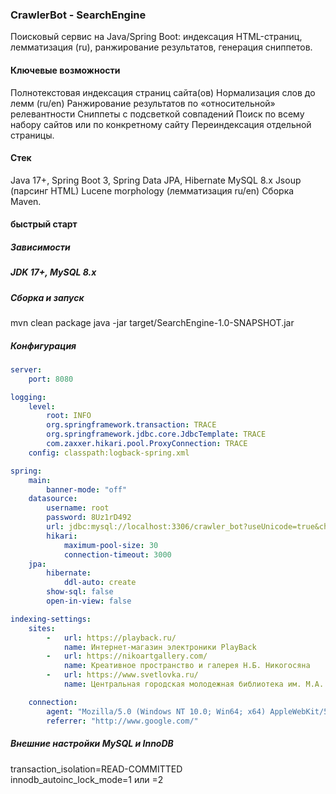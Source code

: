 <h3> CrawlerBot - SearchEngine </h3>

Поисковый сервис на Java/Spring Boot: индексация HTML-страниц, лемматизация (ru), ранжирование результатов, генерация сниппетов.

<h4> Ключевые возможности </h4>

Полнотекстовая индексация страниц сайта(ов)
Нормализация слов до лемм (ru/en)
Ранжирование результатов по «относительной» релевантности
Сниппеты с подсветкой совпадений
Поиск по всему набору сайтов или по конкретному сайту
Переиндексация отдельной страницы.

<h4> Стек </h4>
    
Java 17+, Spring Boot 3, Spring Data JPA, Hibernate
MySQL 8.x
Jsoup (парсинг HTML)
Lucene morphology (лемматизация ru/en)
Сборка Maven.

<h4> быстрый старт </h4>

<h5> Зависимости <h5>
    
JDK 17+, MySQL 8.x

<h5> Сборка и запуск </h5>

mvn clean package
java -jar target/SearchEngine-1.0-SNAPSHOT.jar

<h5> Конфигурация </h5>

```yaml
server:
    port: 8080

logging:
    level:
        root: INFO
        org.springframework.transaction: TRACE
        org.springframework.jdbc.core.JdbcTemplate: TRACE
        com.zaxxer.hikari.pool.ProxyConnection: TRACE
    config: classpath:logback-spring.xml

spring:
    main:
        banner-mode: "off"
    datasource:
        username: root
        password: 8Uz1rD492
        url: jdbc:mysql://localhost:3306/crawler_bot?useUnicode=true&characterEncoding=UTF-8&serverTimezone=UTC&allowPublicKeyRetrieval=true&useSSL=false
        hikari:
            maximum-pool-size: 30
            connection-timeout: 3000
    jpa:
        hibernate:
            ddl-auto: create
        show-sql: false
        open-in-view: false

indexing-settings:
    sites:
        -   url: https://playback.ru/
            name: Интернет-магазин электроники PlayBack
        -   url: https://nikoartgallery.com/
            name: Креативное пространство и галерея Н.Б. Никогосяна
        -   url: https://www.svetlovka.ru/
            name: Центральная городская молодежная библиотека им. М.А. Светлова

    connection:
        agent: "Mozilla/5.0 (Windows NT 10.0; Win64; x64) AppleWebKit/537.36 (KHTML, like Gecko) Chrome/91.0.4472.124 Safari/537.36"
        referrer: "http://www.google.com/"
```

<h5> Внешние настройки MySQL и InnoDB </h5>

transaction_isolation=READ-COMMITTED </br>
innodb_autoinc_lock_mode=1 или =2
